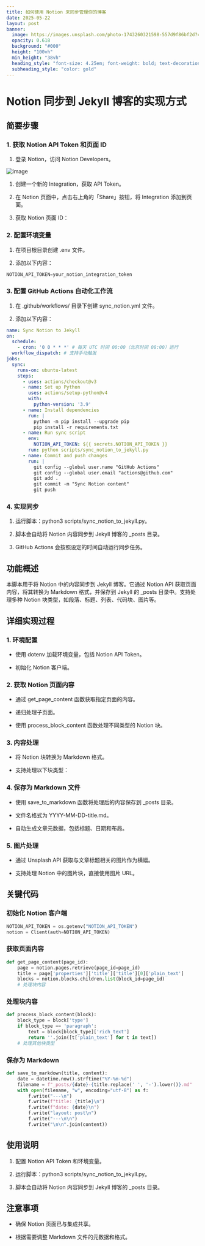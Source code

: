 ```yaml
---
title: 如何使用 Notion 来同步管理你的博客
date: 2025-05-22
layout: post
banner:
  image: https://images.unsplash.com/photo-1743260321598-557d9f86bf2d?crop=entropy&cs=tinysrgb&fit=max&fm=jpg&ixid=M3w2OTIwMzJ8MHwxfHJhbmRvbXx8fHx8fHx8fDE3NDc4ODgwMzh8&ixlib=rb-4.1.0&q=80&w=1080
  opacity: 0.618
  background: "#000"
  height: "100vh"
  min_height: "38vh"
  heading_style: "font-size: 4.25em; font-weight: bold; text-decoration: underline"
  subheading_style: "color: gold"
---
```


# Notion 同步到 Jekyll 博客的实现方式

## 简要步骤

### 1. 获取 Notion API Token 和页面 ID

1. 登录 Notion，访问 Notion Developers。

![image](https://prod-files-secure.s3.us-west-2.amazonaws.com/a7a0cc5a-89b9-4cda-8686-1fba0ca52f40/d19c1afe-dea5-4312-9333-786b0ba83054/image.png?X-Amz-Algorithm=AWS4-HMAC-SHA256&X-Amz-Content-Sha256=UNSIGNED-PAYLOAD&X-Amz-Credential=ASIAZI2LB466Y37WAC46%2F20250522%2Fus-west-2%2Fs3%2Faws4_request&X-Amz-Date=20250522T042718Z&X-Amz-Expires=3600&X-Amz-Security-Token=IQoJb3JpZ2luX2VjEBMaCXVzLXdlc3QtMiJHMEUCIQD8KH8kDEahzMVIipw%2FaDb146E0YgrZF8wZngrmJEEBlQIgbh3WwZVwmMVbcU%2BvMfoVOjiWQYEpWonldrm%2FHAthWSoqiAQIy%2F%2F%2F%2F%2F%2F%2F%2F%2F%2F%2FARAAGgw2Mzc0MjMxODM4MDUiDMcYnL9tWmbd6NgreSrcA5YtGHFPEX7KrwC4aIq%2Fw2rJ6Vv7%2B1SgF5LnVXiLvFrNzl%2Bixpj7ro8FBwtvUWlOCMeD9o10Zlx1t7CqJcSNYu8AE%2F3MWsjxgeL1SXYB%2BLjn%2BGZY41HUUvm8fPir8hod663v%2Btp2IlLcbsGQf0DhPIv%2F8pqXw%2FSn4WEb68S5C84z4xtY6fJE9DH%2Fp0Rf%2BkVCxqOZ9JVuuioJWTBpfghsG4q25wk2Lw4W1HyDjtUKSuJnCIF2UZgCQJpDSBX747hUCO4ZdqwcsyrQfE7cAArga9Q6M6LYMkMtnGTrfykXBmWGuoC9hmEWcc9EcfApytw%2Fuos%2FOuhUZoD%2FT%2FFskQWwsoDENd7aZ1cgbCm%2FyWDOg19RCZUed9IF%2BaP%2FODd3rrrH8ZdjJkXKIQOoYD%2F%2FZgqDrNSFSuXyBrVUJLeiq4Oz3BJpoknm%2BXR1yCaQaIDwjozhWEcfeoee1GFQk3sFNUQWjHfgUBByMHAKVmR73nFNxsPEPeqeOP4D%2FAUAAuxFlSnA6tB%2BbR2%2F6AHCeHw4ZEQokEruhjjUUSY%2BOSDY%2B9aR55i99UZ3DjFiJwqCb2lQB%2FYqIE60Dr%2FyncJQNIbQr4iTlHZEUFxTTu%2B09TASMxw4pYWBPE%2FFe25wJPLEsBCnMKWTusEGOqUBr9rNjnjN1h412f6VdYsp1FDlMdxxFVK9q5sVVFvITWNVFL8NcGECuwhT3Q3F879rc3hfXQhegqYTmlhwvt%2FxSZwgKvKVfmRBX3LLkFJyN9DxnGRLT4IUkQYmHtR6aQueJkf6K0RzjE6ZP6aeRSSzLv6p59Y7SmYbsB0L5k5saF9TXdObgHDUyp%2F8fYhlt5ifS10Q%2BF31S9m6SqPJnLDXUpOHN823&X-Amz-Signature=117f5820484b39cf4fc364814230222a0c6f3255ccbb89dfeef2edb88dc6b030&X-Amz-SignedHeaders=host&x-id=GetObject)

1. 创建一个新的 Integration，获取 API Token。

1. 在 Notion 页面中，点击右上角的「Share」按钮，将 Integration 添加到页面。

1. 获取 Notion 页面 ID：


### 2. 配置环境变量

1. 在项目根目录创建 .env 文件。

1. 添加以下内容：

```javascript
NOTION_API_TOKEN=your_notion_integration_token
```

### 3. 配置 GitHub Actions 自动化工作流

1. 在 .github/workflows/ 目录下创建 sync_notion.yml 文件。

1. 添加以下内容：

```yaml
name: Sync Notion to Jekyll
on:
  schedule:
    - cron: '0 0 * * *' # 每天 UTC 时间 00:00（北京时间 08:00）运行
  workflow_dispatch: # 支持手动触发
jobs:
  sync:
    runs-on: ubuntu-latest
    steps:
      - uses: actions/checkout@v3
      - name: Set up Python
        uses: actions/setup-python@v4
        with:
          python-version: '3.9'
      - name: Install dependencies
        run: |
          python -m pip install --upgrade pip
          pip install -r requirements.txt
      - name: Run sync script
        env:
          NOTION_API_TOKEN: ${{ secrets.NOTION_API_TOKEN }}
        run: python scripts/sync_notion_to_jekyll.py
      - name: Commit and push changes
        run: |
          git config --global user.name "GitHub Actions"
          git config --global user.email "actions@github.com"
          git add .
          git commit -m "Sync Notion content"
          git push
```

### 4. 实现同步

1. 运行脚本：python3 scripts/sync_notion_to_jekyll.py。

1. 脚本会自动将 Notion 内容同步到 Jekyll 博客的 _posts 目录。

1. GitHub Actions 会按照设定的时间自动运行同步任务。

## 功能概述

本脚本用于将 Notion 中的内容同步到 Jekyll 博客。它通过 Notion API 获取页面内容，将其转换为 Markdown 格式，并保存到 Jekyll 的 _posts 目录中。支持处理多种 Notion 块类型，如段落、标题、列表、代码块、图片等。

## 详细实现过程

### 1. 环境配置

- 使用 dotenv 加载环境变量，包括 Notion API Token。

- 初始化 Notion 客户端。

### 2. 获取 Notion 页面内容

- 通过 get_page_content 函数获取指定页面的内容。

- 递归处理子页面。

- 使用 process_block_content 函数处理不同类型的 Notion 块。

### 3. 内容处理

- 将 Notion 块转换为 Markdown 格式。

- 支持处理以下块类型：


### 4. 保存为 Markdown 文件

- 使用 save_to_markdown 函数将处理后的内容保存到 _posts 目录。

- 文件名格式为 YYYY-MM-DD-title.md。

- 自动生成文章元数据，包括标题、日期和布局。

### 5. 图片处理

- 通过 Unsplash API 获取与文章标题相关的图片作为横幅。

- 支持处理 Notion 中的图片块，直接使用图片 URL。

## 关键代码

### 初始化 Notion 客户端

```python
NOTION_API_TOKEN = os.getenv("NOTION_API_TOKEN")
notion = Client(auth=NOTION_API_TOKEN)
```

### 获取页面内容

```python
def get_page_content(page_id):
    page = notion.pages.retrieve(page_id=page_id)
    title = page['properties']['title']['title'][0]['plain_text']
    blocks = notion.blocks.children.list(block_id=page_id)
    # 处理块内容
```

### 处理块内容

```python
def process_block_content(block):
    block_type = block['type']
    if block_type == 'paragraph':
        text = block[block_type]['rich_text']
        return ''.join([t['plain_text'] for t in text])
    # 处理其他块类型
```

### 保存为 Markdown

```python
def save_to_markdown(title, content):
    date = datetime.now().strftime("%Y-%m-%d")
    filename = f"_posts/{date}-{title.replace(' ', '-').lower()}.md"
    with open(filename, "w", encoding="utf-8") as f:
        f.write("---\n")
        f.write(f"title: {title}\n")
        f.write(f"date: {date}\n")
        f.write("layout: post\n")
        f.write("---\n\n")
        f.write("\n\n".join(content))
```

## 使用说明

1. 配置 Notion API Token 和环境变量。

1. 运行脚本：python3 scripts/sync_notion_to_jekyll.py。

1. 脚本会自动将 Notion 内容同步到 Jekyll 博客的 _posts 目录。

## 注意事项

- 确保 Notion 页面已与集成共享。

- 根据需要调整 Markdown 文件的元数据和格式。